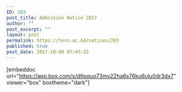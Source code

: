 ```yaml
---
ID: 203
post_title: Admission Notice 2017
author: ""
post_excerpt: ""
layout: post
permalink: https://tecn.ac.bd/notices/203
published: true
post_date: 2017-10-08 07:45:32
---
```

[embeddoc url="https://app.box.com/s/dtlpquo73my22ha6s76ku6ulu0dr3dx7" viewer="box"  boxtheme="dark"]
